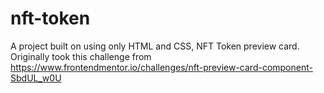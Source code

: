 # nft-token

A project built on using only HTML and CSS, NFT Token preview card. 
Originally took this challenge from https://www.frontendmentor.io/challenges/nft-preview-card-component-SbdUL_w0U

